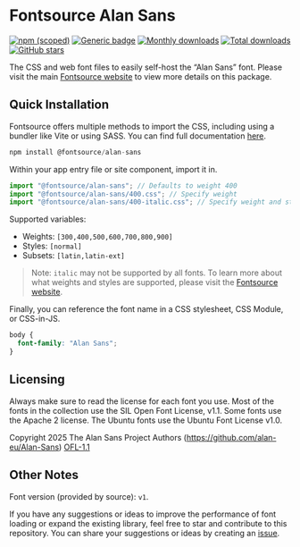# Fontsource Alan Sans

[![npm (scoped)](https://img.shields.io/npm/v/@fontsource/alan-sans?color=brightgreen)](https://www.npmjs.com/package/@fontsource/alan-sans) [![Generic badge](https://img.shields.io/badge/fontsource-passing-brightgreen)](https://github.com/fontsource/fontsource) [![Monthly downloads](https://badgen.net/npm/dm/@fontsource/alan-sans)](https://github.com/fontsource/fontsource) [![Total downloads](https://badgen.net/npm/dt/@fontsource/alan-sans)](https://github.com/fontsource/fontsource) [![GitHub stars](https://img.shields.io/github/stars/fontsource/fontsource.svg?style=social&label=Star)](https://github.com/fontsource/fontsource/stargazers)

The CSS and web font files to easily self-host the “Alan Sans” font. Please visit the main [Fontsource website](https://fontsource.org/fonts/alan-sans) to view more details on this package.

## Quick Installation

Fontsource offers multiple methods to import the CSS, including using a bundler like Vite or using SASS. You can find full documentation [here](https://fontsource.org/docs/getting-started/introduction).

```javascript
npm install @fontsource/alan-sans
```

Within your app entry file or site component, import it in.

```javascript
import "@fontsource/alan-sans"; // Defaults to weight 400
import "@fontsource/alan-sans/400.css"; // Specify weight
import "@fontsource/alan-sans/400-italic.css"; // Specify weight and style
```

Supported variables:
- Weights: `[300,400,500,600,700,800,900]`
- Styles: `[normal]`
- Subsets: `[latin,latin-ext]`

> Note: `italic` may not be supported by all fonts. To learn more about what weights and styles are supported, please visit the [Fontsource website](https://fontsource.org/fonts/alan-sans).

Finally, you can reference the font name in a CSS stylesheet, CSS Module, or CSS-in-JS.

```css
body {
  font-family: "Alan Sans";
}
```

## Licensing
Always make sure to read the license for each font you use. Most of the fonts in the collection use the SIL Open Font License, v1.1. Some fonts use the Apache 2 license. The Ubuntu fonts use the Ubuntu Font License v1.0.

Copyright 2025 The Alan Sans Project Authors (https://github.com/alan-eu/Alan-Sans)
[OFL-1.1](https://openfontlicense.org)

## Other Notes
Font version (provided by source): `v1`.

If you have any suggestions or ideas to improve the performance of font loading or expand the existing library, feel free to star and contribute to this repository. You can share your suggestions or ideas by creating an [issue](https://github.com/fontsource/fontsource/issues).